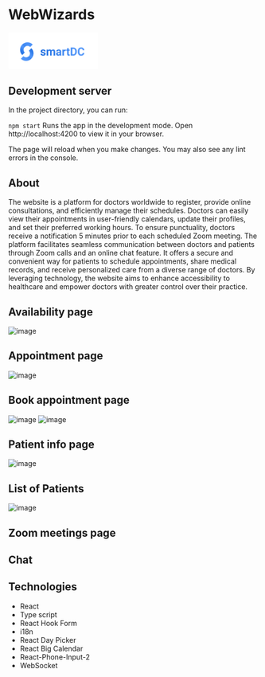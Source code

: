 # WebWizards

<a alt="Nx logo" href="http://web-wizards-frontend.s3-website.eu-central-1.amazonaws.com/" target="_blank" rel="noreferrer"><img src="./src/assets/Frame.png" width="180"></a>

## Development server

In the project directory, you can run:

`npm start`
Runs the app in the development mode.
Open http://localhost:4200 to view it in your browser.

The page will reload when you make changes.
You may also see any lint errors in the console.

## About

The website is a platform for doctors worldwide to register, provide online consultations, and efficiently manage their schedules. Doctors can easily view their appointments in user-friendly calendars, update their profiles, and set their preferred working hours. To ensure punctuality, doctors receive a notification 5 minutes prior to each scheduled Zoom meeting. The platform facilitates seamless communication between doctors and patients through Zoom calls and an online chat feature. It offers a secure and convenient way for patients to schedule appointments, share medical records, and receive personalized care from a diverse range of doctors. By leveraging technology, the website aims to enhance accessibility to healthcare and empower doctors with greater control over their practice.

## Availability page
![image](https://github.com/ZenBit-Tech/WebWizards_fe/assets/101277404/013b021c-7ced-4c8c-a5b6-e240e2e588cf)

## Appointment page
![image](https://github.com/ZenBit-Tech/WebWizards_fe/assets/101277404/cf548edb-ad94-424a-985c-0458b34774e5)

## Book appointment page
![image](https://github.com/ZenBit-Tech/WebWizards_fe/assets/101277404/904e6f47-fe78-4fbe-afc6-c60288a6c984)
![image](https://github.com/ZenBit-Tech/WebWizards_fe/assets/101277404/369b840f-7ce9-4fe3-afc1-481530ab872d)

## Patient info page
![image](https://github.com/ZenBit-Tech/WebWizards_fe/assets/101277404/62ec719a-e703-4f93-904a-55bafb95667e)

## List of Patients
![image](https://github.com/ZenBit-Tech/WebWizards_fe/assets/101277404/013820cf-9f89-4ca4-a793-27af75f35a53)

## Zoom meetings page

## Chat

## Technologies
- React
- Type script
- React Hook Form
- i18n 
- React Day Picker
- React Big Calendar
- React-Phone-Input-2
- WebSocket
